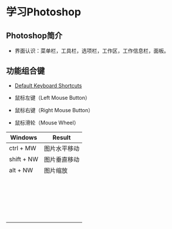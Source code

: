 # 学习Photoshop

## Photoshop简介

  + 界面认识：菜单栏，工具栏，选项栏，工作区，工作信息栏，面板。

## 功能组合键

  + [Default Keyboard Shortcuts](https://helpx.adobe.com/photoshop/using/default-keyboard-shortcuts.html)

  + 鼠标左键（Left Mouse Button）

  + 鼠标右键（Right Mouse Button）

  + 鼠标滑轮（Mouse Wheel）

| Windows | Result |
| ------- | ------ |
| ctrl + MW | 图片水平移动 |
| shift + NW | 图片垂直移动 |
| alt + NW | 图片缩放 |
|||
|||
|||
|||
|||
|||
|||
|||
|||
|||
|||
|||
|||
|||
|||
|||
|||
|||
|||
|||
|||
